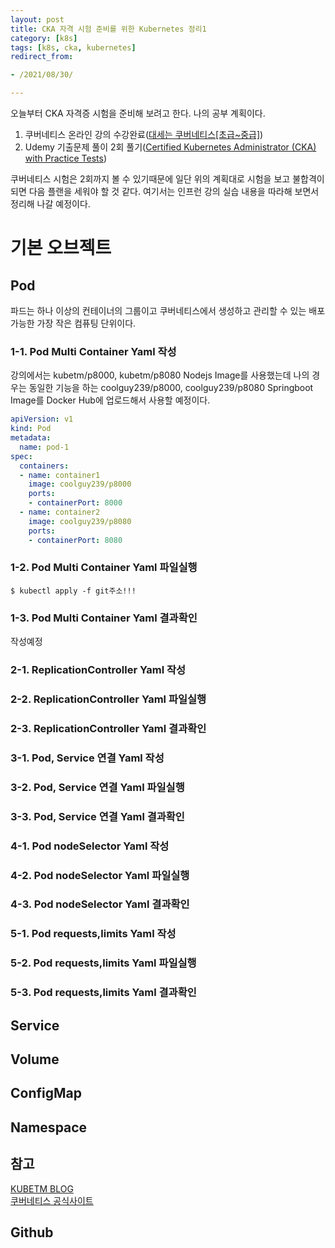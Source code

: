 ```yaml
---
layout: post
title: CKA 자격 시험 준비를 위한 Kubernetes 정리1 
category: [k8s]
tags: [k8s, cka, kubernetes]
redirect_from:

- /2021/08/30/

---
```


오늘부터 CKA 자격증 시험을 준비해 보려고 한다. 나의 공부 계획이다.  
1. 쿠버네티스 온라인 강의 수강완료([대세는 쿠버네티스[초급~중급]](https://www.inflearn.com/course/%EC%BF%A0%EB%B2%84%EB%84%A4%ED%8B%B0%EC%8A%A4-%EA%B8%B0%EC%B4%88))
2. Udemy 기출문제 풀이 2회 풀기([Certified Kubernetes Administrator (CKA) with Practice Tests](https://www.udemy.com/course/certified-kubernetes-administrator-with-practice-tests/))  

쿠버네티스 시험은 2회까지 볼 수 있기때문에 일단 위의 계획대로 시험을 보고 불합격이 되면 다음 플랜을 세워야 할 것 같다. 여기서는 인프런 강의 실습 내용을 따라해 보면서 정리해 나갈 예정이다.  

# 기본 오브젝트  
## Pod  
파드는 하나 이상의 컨테이너의 그룹이고 쿠버네티스에서 생성하고 관리할 수 있는 배포 가능한 가장 작은 컴퓨팅 단위이다.  

### 1-1. Pod Multi Container Yaml 작성
강의에서는 kubetm/p8000, kubetm/p8080 Nodejs Image를 사용했는데 나의 경우는 동일한 기능을 하는 coolguy239/p8000, coolguy239/p8080 Springboot Image를 Docker Hub에 업로드해서 사용할 예정이다.  
```yaml
apiVersion: v1
kind: Pod
metadata:
  name: pod-1
spec:
  containers:
  - name: container1
    image: coolguy239/p8000
    ports:
    - containerPort: 8000
  - name: container2
    image: coolguy239/p8080
    ports:
    - containerPort: 8080
```  

### 1-2.  Pod Multi Container Yaml 파일실행
```shell
$ kubectl apply -f git주소!!!
```  

### 1-3. Pod Multi Container Yaml 결과확인    
작성예정   

### 2-1. ReplicationController Yaml 작성  
### 2-2. ReplicationController Yaml 파일실행  
### 2-3. ReplicationController Yaml 결과확인  

### 3-1. Pod, Service 연결 Yaml 작성
### 3-2. Pod, Service 연결 Yaml 파일실행
### 3-3. Pod, Service 연결 Yaml 결과확인

### 4-1. Pod nodeSelector Yaml 작성  
### 4-2. Pod nodeSelector Yaml 파일실행  
### 4-3. Pod nodeSelector Yaml 결과확인

### 5-1. Pod requests,limits Yaml 작성
### 5-2. Pod requests,limits Yaml 파일실행
### 5-3. Pod requests,limits Yaml 결과확인

## Service  
## Volume  
## ConfigMap  
## Namespace  

## 참고
[KUBETM BLOG](https://kubernetes.io/ko/docs/concepts/workloads/pods/)  
[쿠버네티스 공식사이트](https://kubetm.github.io/k8s/)   

## Github    
